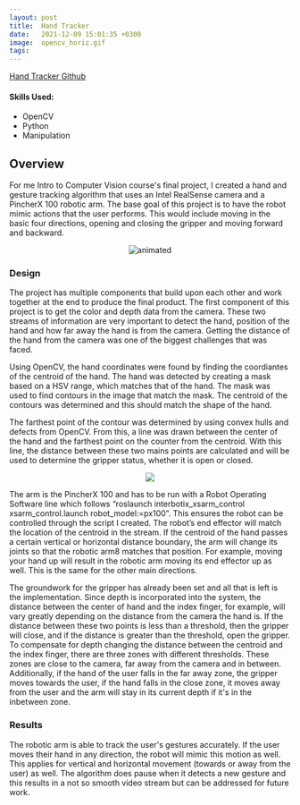 ```yaml
---
layout: post
title:  Hand Tracker
date:   2021-12-09 15:01:35 +0300 
image:  opencv_horiz.gif
tags:   
---
```

[Hand Tracker Github](https://github.com/mmorales45/Intro-to-CV)

#### Skills Used:
* OpenCV
* Python
* Manipulation

## Overview
For me Intro to Computer Vision course's final project, I created a hand and gesture tracking algorithm that uses an Intel RealSense camera and a PincherX 100 robotic arm. The base goal of this project is to have the robot mimic actions that the user performs. This would include moving in the basic four directions, opening and closing the gripper and moving forward and backward.

<p align="center">
  <img src="/Marco_Morales_Portfolio/public/images/opencv_vert.gif" alt="animated" />
</p> 

### Design
The project has multiple components that build upon each other and work together at the end to produce the final product. The first component of this project is to get the color and depth data from the camera. These two streams of information are very important to detect the hand, position of the hand and how far away the hand is from the camera. Getting the distance of the hand from the camera was one of the biggest challenges that was faced.

Using OpenCV, the hand coordinates were found by finding the coordiantes of the centroid of the hand. The hand was detected by creating a mask based on a HSV range, which matches that of the hand. The mask was used to find contours in the image that match the mask. The centroid of the contours was determined and this should match the shape of the hand. 

The farthest point of the contour was determined by using convex hulls and defects from OpenCV. From this, a line was drawn between the center of the hand and the farthest point on the counter from the centroid. With this line, the distance between these two mains points are calculated and will be used to determine the gripper status, whether it is open or closed.

<p align="center">
  <img src="/Marco_Morales_Portfolio/public/images/cropped_cent.png" />
</p>

The arm is the PincherX 100 and has to be run with a Robot Operating Software line which follows “roslaunch interbotix_xsarm_control xsarm_control.launch robot_model:=px100”. This ensures the robot can be controlled through the script I created. The robot’s end effector will match the location of the centroid in the stream. If the centroid of the hand passes a certain vertical or horizontal distance boundary, the arm will change its joints so that the robotic arm8 matches that position. For example, moving your hand up will result in the robotic arm moving its end effector up as well. This is the same for the other main directions.


The groundwork for the gripper has already been set and all that is left is the implementation. Since depth is incorporated into the system, the distance between the center of hand and the index finger, for example, will vary greatly depending on the distance from the camera the hand is. If the distance between these two points is less than a threshold, then the gripper will close, and if the distance is greater than the threshold, open the gripper. To compensate for depth changing the distance between the centroid and the index finger, there are three zones with different thresholds. These zones are close to the camera, far away from the camera and in between. Additionally, if the hand of the user falls in the far away zone, the gripper moves towards the user, if the hand falls in the close zone, it moves away from the user and the arm will stay in its current depth if it's in the inbetween zone.

### Results
The robotic arm is able to track the user's gestures accurately. If the user moves their hand in any direction, the robot will mimic this motion as well. This applies for vertical and horizontal movement (towards or away from the user) as well. The algorithm does pause when it detects a new gesture and this results in a not so smooth video stream but can be addressed for future work.